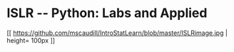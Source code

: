# ISLR -- Python: Labs and Applied

[[ https://github.com/mscaudill/IntroStatLearn/blob/master/ISLRimage.jpg | height= 100px ]]
